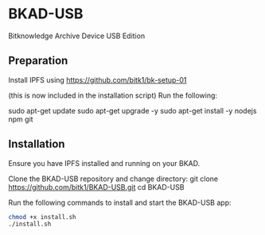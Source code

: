 # BKAD-USB

Bitknowledge Archive Device USB Edition 

## Preparation 

Install IPFS using https://github.com/bitk1/bk-setup-01


(this is now included in the installation script)
Run the following: 

sudo apt-get update
sudo apt-get upgrade -y
sudo apt-get install -y nodejs npm git


## Installation

Ensure you have IPFS installed and running on your BKAD. 

Clone the BKAD-USB repository and change directory: 
git clone https://github.com/bitk1/BKAD-USB.git
cd BKAD-USB



Run the following commands to install and start the BKAD-USB app:

```sh
chmod +x install.sh
./install.sh

